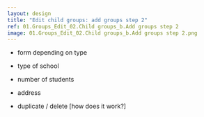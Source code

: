 ```yaml
---
layout: design
title: "Edit child groups: add groups step 2"
ref: 01.Groups_Edit_02.Child groups_b.Add groups step 2
image: 01.Groups_Edit_02.Child groups_b.Add groups step 2.png
---
```


- form depending on type
- type of school
- number of students
- address


- duplicate / delete [how does it work?]

